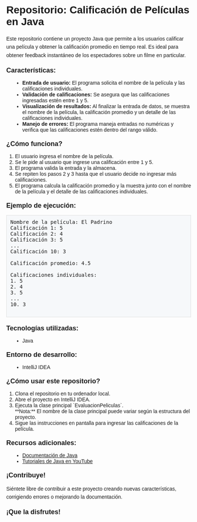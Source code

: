 <!DOCTYPE html>
<html lang="es">
<head>
  <meta charset="UTF-8">
  <meta name="viewport" content="width=device-width, initial-scale=1.0">
  <title>Repositorio: Calificación de Películas en Java</title>
  <style>
    body {
      font-family: sans-serif;
      margin: 20px;
    }

    h1 {
      text-align: center;
      font-size: 24px;
    }

    h2 {
      font-size: 18px;
      margin-top: 20px;
    }

    p {
      line-height: 1.6;
    }

    ul {
      list-style-type: disc;
      margin-left: 20px;
    }

    pre {
      background-color: #f6f8fa;
      border: 1px solid #ddd;
      padding: 10px;
      font-family: monospace;
    }

    strong {
      font-weight: bold;
    }
  </style>
</head>
<body>
  <h1>Repositorio: Calificación de Películas en Java</h1>

  <p>Este repositorio contiene un proyecto Java que permite a los usuarios calificar una película y obtener la calificación promedio en tiempo real. Es ideal para obtener feedback instantáneo de los espectadores sobre un filme en particular.</p>

  <h2>Características:</h2>

  <ul>
    <li><strong>Entrada de usuario:</strong> El programa solicita el nombre de la película y las calificaciones individuales.</li>
    <li><strong>Validación de calificaciones:</strong> Se asegura que las calificaciones ingresadas estén entre 1 y 5.</li>
    <li><strong>Visualización de resultados:</strong> Al finalizar la entrada de datos, se muestra el nombre de la película, la calificación promedio y un detalle de las calificaciones individuales.</li>
    <li><strong>Manejo de errores:</strong> El programa maneja entradas no numéricas y verifica que las calificaciones estén dentro del rango válido.</li>
  </ul>

  <h2>¿Cómo funciona?</h2>

  <ol>
    <li>El usuario ingresa el nombre de la película.</li>
    <li>Se le pide al usuario que ingrese una calificación entre 1 y 5.</li>
    <li>El programa valida la entrada y la almacena.</li>
    <li>Se repiten los pasos 2 y 3 hasta que el usuario decide no ingresar más calificaciones.</li>
    <li>El programa calcula la calificación promedio y la muestra junto con el nombre de la película y el detalle de las calificaciones individuales.</li>
  </ol>

  <h2>Ejemplo de ejecución:</h2>

  <pre>
Nombre de la película: El Padrino
Calificación 1: 5
Calificación 2: 4
Calificación 3: 5
...
Calificación 10: 3

Calificación promedio: 4.5

Calificaciones individuales:
1. 5
2. 4
3. 5
...
10. 3
  </pre>

  <h2>Tecnologías utilizadas:</h2>

  <ul>
    <li>Java</li>
  </ul>

  <h2>Entorno de desarrollo:</h2>

  <ul>
    <li>IntelliJ IDEA</li>
  </ul>

  <h2>¿Cómo usar este repositorio?</h2>

  <ol>
    <li>Clona el repositorio en tu ordenador local.</li>
    <li>Abre el proyecto en IntelliJ IDEA.</li>
    <li>Ejecuta la clase principal `EvaluacionPeliculas`.<br>
        **Nota:** El nombre de la clase principal puede variar según la estructura del proyecto.</li>
    <li>Sigue las instrucciones en pantalla para ingresar las calificaciones de la película.</li>
  </ol>

  <h2>Recursos adicionales:</h2>

  <ul>
    <li><a href="https://docs.oracle.com/en/java/">Documentación de Java</a></li>
    <li><a href="https://www.youtube.com/watch?v=eIrMbAQSU34">Tutoriales de Java en YouTube</a></li>
  </ul>

  <h2>¡Contribuye!</h2>

  <p>Siéntete libre de contribuir a este proyecto creando nuevas características, corrigiendo errores o mejorando la documentación.</p>

  <h2>¡Que la disfrutes!</h2>
</body>
